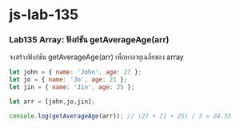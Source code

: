 # js-lab-135
### Lab135 Array: ฟังก์ชัน getAverageAge(arr)
จงสร้างฟังก์ชัน getAverageAge(arr) เพื่อหาอายุเฉลี่ยของ array

```JavaScript
let john = { name: 'John', age: 27 };
let jo = { name: 'Jo', age: 21 };
let jin = { name: 'Jin', age: 25 };

let arr = [john,jo,jin];

console.log(getAverageAge(arr)); // (27 + 21 + 25) / 3 = 24.33
```
